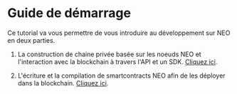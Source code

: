 # Guide de démarrage

Ce tutorial va vous permettre de vous introduire au développement sur NEO en deux parties.

1. La construction de chaine privée basée sur les noeuds NEO et l'interaction avec la blockchain à travers l'API et un SDK. [Cliquez ici](node/introduction.md).

2. L'écriture et la compilation de smartcontracts NEO afin de les déployer dans la blockchain. [Cliquez ici](sc/introduction.md).
